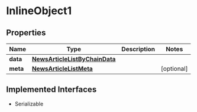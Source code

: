 

# InlineObject1


## Properties

Name | Type | Description | Notes
------------ | ------------- | ------------- | -------------
**data** | [**NewsArticleListByChainData**](NewsArticleListByChainData.md) |  | 
**meta** | [**NewsArticleListMeta**](NewsArticleListMeta.md) |  |  [optional]


## Implemented Interfaces

* Serializable


